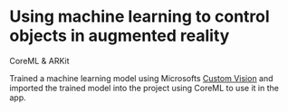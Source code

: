# Using machine learning to control objects in augmented reality

CoreML & ARKit

Trained a machine learning model using Microsofts [Custom Vision](https://www.customvision.ai/) and imported the trained model into the project using CoreML to use it in the app.
